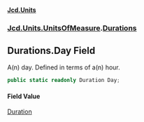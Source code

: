 #### [Jcd.Units](index.md 'index')
### [Jcd.Units.UnitsOfMeasure](Jcd.Units.UnitsOfMeasure.md 'Jcd.Units.UnitsOfMeasure').[Durations](Jcd.Units.UnitsOfMeasure.Durations.md 'Jcd.Units.UnitsOfMeasure.Durations')

## Durations.Day Field

A(n) day. Defined in terms of a(n) hour.

```csharp
public static readonly Duration Day;
```

#### Field Value
[Duration](Jcd.Units.UnitTypes.Duration.md 'Jcd.Units.UnitTypes.Duration')